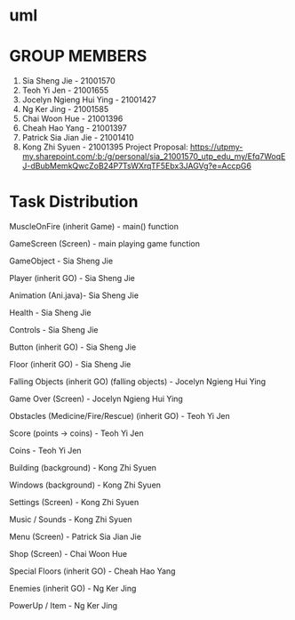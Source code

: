 # uml

# GROUP MEMBERS
1. Sia Sheng Jie - 21001570
2. Teoh Yi Jen - 21001655
3. Jocelyn Ngieng Hui Ying - 21001427
4. Ng Ker Jing - 21001585
5. Chai Woon Hue - 21001396
6. Cheah Hao Yang - 21001397
7. Patrick Sia Jian Jie - 21001410
8. Kong Zhi Syuen - 21001395
Project Proposal: https://utpmy-my.sharepoint.com/:b:/g/personal/sia_21001570_utp_edu_my/Efq7WoqEJ-dBubMemkQwcZoB24P7TsWXrqTF5Ebx3JAGVg?e=AccpG6

# Task Distribution
MuscleOnFire (inherit Game) - main() function

GameScreen (Screen) - main playing game function

GameObject - Sia Sheng Jie

Player (inherit GO) - Sia Sheng Jie

Animation (Ani.java)- Sia Sheng Jie

Health - Sia Sheng Jie

Controls - Sia Sheng Jie

Button (inherit GO) - Sia Sheng Jie

Floor (inherit GO) - Sia Sheng Jie

Falling Objects (inherit GO) (falling objects) - Jocelyn Ngieng Hui Ying

Game Over (Screen) - Jocelyn Ngieng Hui Ying

Obstacles (Medicine/Fire/Rescue) (inherit GO) - Teoh Yi Jen

Score (points -> coins) - Teoh Yi Jen

Coins - Teoh Yi Jen

Building (background) - Kong Zhi Syuen

Windows (background) - Kong Zhi Syuen

Settings (Screen) - Kong Zhi Syuen

Music / Sounds - Kong Zhi Syuen

Menu (Screen) - Patrick Sia Jian Jie

Shop (Screen) - Chai Woon Hue

Special Floors (inherit GO) - Cheah Hao Yang

Enemies (inherit GO) - Ng Ker Jing

PowerUp / Item - Ng Ker Jing

